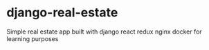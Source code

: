 # django-real-estate
Simple real estate app built with django react redux nginx docker for learning purposes
